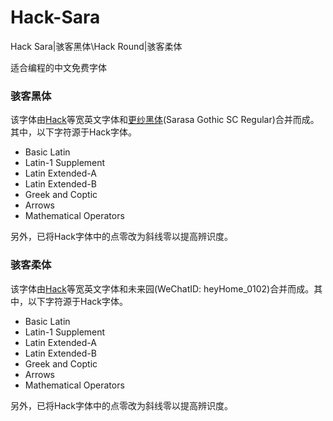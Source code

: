 # Hack-Sara
Hack Sara|骇客黑体\Hack Round|骇客柔体

适合编程的中文免费字体



### 骇客黑体

该字体由[Hack](https://github.com/source-foundry/Hack)等宽英文字体和[更纱黑体](https://github.com/be5invis/Sarasa-Gothic)(Sarasa Gothic SC Regular)合并而成。其中，以下字符源于Hack字体。

- Basic Latin
- Latin-1 Supplement
- Latin Extended-A
- Latin Extended-B
- Greek and Coptic
- Arrows
- Mathematical Operators

另外，已将Hack字体中的点零改为斜线零以提高辨识度。



### 骇客柔体

该字体由[Hack](https://github.com/source-foundry/Hack)等宽英文字体和未来园(WeChatID: heyHome_0102)合并而成。其中，以下字符源于Hack字体。

- Basic Latin
- Latin-1 Supplement
- Latin Extended-A
- Latin Extended-B
- Greek and Coptic
- Arrows
- Mathematical Operators

另外，已将Hack字体中的点零改为斜线零以提高辨识度。

